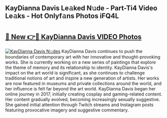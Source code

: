 ## KayDianna Davis Le𝚊ked N𝚞de - Part-Ti4 Video Le𝚊ks - Hot Onlyf𝚊ns Photos iFQ4L

# <h2><a href="http://ab50840.deff.icu/?id=KayDianna+Davis">🔗 New 👉🔴 KayDianna Davis VIDEO Photos</a></h2>

[![KayDianna Davis N𝚞des](https://i.imgur.com/rIISA9y.gif)](http://ab50840.deff.icu/?id=KayDianna+Davis)
KayDianna Davis continues to push the boundaries of contemporary art with her innovative and thought-provoking works. She is currently working on a new series of paintings that explore the theme of memory and its relationship to identity. KayDianna Davis's impact on the art world is significant, as she continues to challenge traditional notions of art and inspire a new generation of artists. Her works are now featured in museums and private collections around the world, and her influence is felt far beyond the art world. KayDianna Davis began her online journey in 2017, initially creating cosplay and gaming-related content. Her content gradually evolved, becoming increasingly sexually suggestive. She gained initial attention through Twitch streams and Instagram posts featuring provocative imagery and suggestive commentary.
